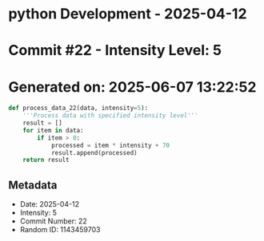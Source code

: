 ﻿# python Development - 2025-04-12
# Commit #22 - Intensity Level: 5
# Generated on: 2025-06-07 13:22:52
```python
def process_data_22(data, intensity=5):
    '''Process data with specified intensity level'''
    result = []
    for item in data:
        if item > 0:
            processed = item * intensity + 70
            result.append(processed)
    return result
```
## Metadata
- Date: 2025-04-12
- Intensity: 5
- Commit Number: 22
- Random ID: 1143459703
